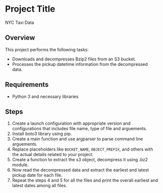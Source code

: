 # Project Title
NYC Taxi Data

## Overview

This project performs the following tasks:

- Downloads and decompresses Bzip2 files from an S3 bucket.
- Processes the pickup datetime information from the decompressed data.

## Requirements

- Python 3 and necessary libraries

## Steps
1. Create a launch configuration with appropriate version and configurations that includes file name, type of file and arguements.
2. Install boto3 library using pip.
3. Create a main function and use argparser to parse command line arguements.
4. Replace placeholders like `BUCKET_NAME`, `OBJECT_PREFIX`, and others with the actual details related to your project.
5. Create a function to extract the s3 object, decompress it using .bz2 module.
6. Now read the decompressed data and extract the earliest and latest pickup date for each file.
7. Repeat the steps 4 and 5 for all the files and print the overall earliest and latest dates among all files.
  


